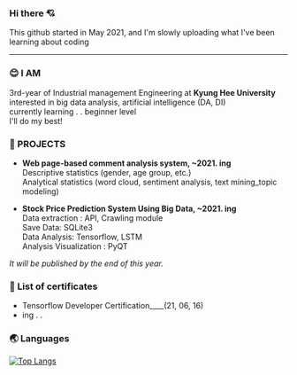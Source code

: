 ### Hi there 💘 
This github started in May 2021, and I'm slowly uploading what I've been learning about coding

***

### 😊 I AM
3rd-year of Industrial management Engineering at **Kyung Hee University**   
interested in big data analysis, artificial intelligence (DA, DI)  
currently learning . . beginner level  
I'll do my best!  

### 🌹 PROJECTS
- **Web page-based comment analysis system, ~2021. ing**  
Descriptive statistics (gender, age group, etc.)  
Analytical statistics (word cloud, sentiment analysis, text mining_topic modeling)  

- **Stock Price Prediction System Using Big Data, ~2021. ing**   
Data extraction : API, Crawling module  
Save Data: SQLite3  
Data Analysis: Tensorflow, LSTM  
Analysis Visualization : PyQT  

*It will be published by the end of this year.*

### 📜 List of certificates
- Tensorflow Developer Certification____(21, 06, 16)
- ing . .



### 🌏 Languages  
[![Top Langs](https://github-readme-stats.vercel.app/api/top-langs/?username=chersiakingdom&langs_count=10&layout=compact&theme=white)](https://github.com/chersiakingdom/chersiakingdom)

﻿
<!--
**chersiakingdom/chersiakingdom** is a ✨ _special_ ✨ repository because its `README.md` (this file) appears on your GitHub profile.

Here are some ideas to get you started:

- 🔭 I’m currently working on ...
- 🌱 I’m currently learning ...
- 👯 I’m looking to collaborate on ...
- 🤔 I’m looking for help with ...
- 💬 Ask me about ...
- 📫 How to reach me: ...
- 😄 Pronouns: ...
- ⚡ Fun fact: ...
-->
